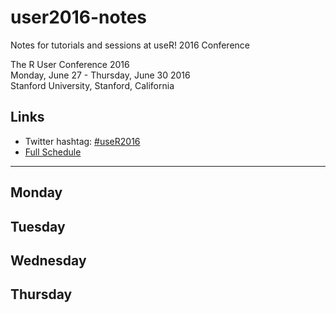 # user2016-notes
Notes for tutorials and sessions at useR! 2016 Conference 

The R User Conference 2016    
Monday, June 27 - Thursday, June 30 2016      
Stanford University, Stanford, California     

## Links     
* Twitter hashtag: [#useR2016](https://twitter.com/hashtag/useR2016?src=hash)
* [Full Schedule](http://schedule.user2016.org/)

____

## Monday

## Tuesday

## Wednesday

## Thursday



